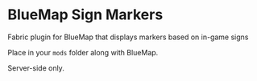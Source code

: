 # BlueMap Sign Markers
Fabric plugin for BlueMap that displays markers based on in-game signs

Place in your `mods` folder along with BlueMap.

Server-side only.
